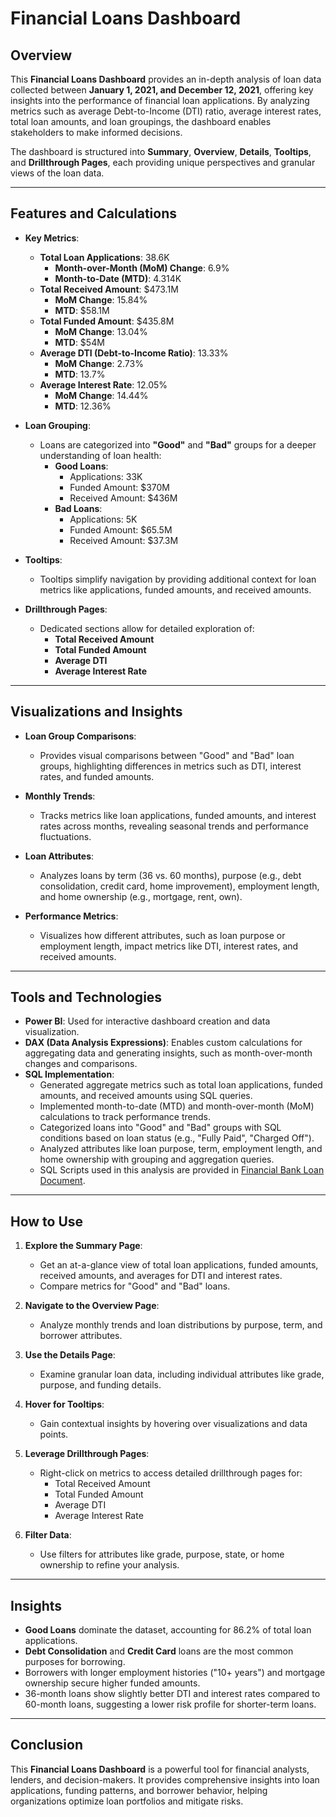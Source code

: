 # Financial Loans Dashboard

## Overview
This **Financial Loans Dashboard** provides an in-depth analysis of loan data collected between **January 1, 2021, and December 12, 2021**, offering key insights into the performance of financial loan applications. By analyzing metrics such as average Debt-to-Income (DTI) ratio, average interest rates, total loan amounts, and loan groupings, the dashboard enables stakeholders to make informed decisions.

The dashboard is structured into **Summary**, **Overview**, **Details**, **Tooltips**, and **Drillthrough Pages**, each providing unique perspectives and granular views of the loan data.

---

## Features and Calculations
- **Key Metrics**:
  - **Total Loan Applications**: 38.6K  
    - **Month-over-Month (MoM) Change**: 6.9%  
    - **Month-to-Date (MTD)**: 4.314K  
  - **Total Received Amount**: $473.1M  
    - **MoM Change**: 15.84%  
    - **MTD**: $58.1M  
  - **Total Funded Amount**: $435.8M  
    - **MoM Change**: 13.04%  
    - **MTD**: $54M  
  - **Average DTI (Debt-to-Income Ratio)**: 13.33%  
    - **MoM Change**: 2.73%  
    - **MTD**: 13.7%  
  - **Average Interest Rate**: 12.05%  
    - **MoM Change**: 14.44%  
    - **MTD**: 12.36%  

- **Loan Grouping**:
  - Loans are categorized into **"Good"** and **"Bad"** groups for a deeper understanding of loan health:  
    - **Good Loans**:  
      - Applications: 33K  
      - Funded Amount: $370M  
      - Received Amount: $436M  
    - **Bad Loans**:  
      - Applications: 5K  
      - Funded Amount: $65.5M  
      - Received Amount: $37.3M  

- **Tooltips**:  
  - Tooltips simplify navigation by providing additional context for loan metrics like applications, funded amounts, and received amounts.  

- **Drillthrough Pages**:  
  - Dedicated sections allow for detailed exploration of:  
    - **Total Received Amount**  
    - **Total Funded Amount**  
    - **Average DTI**  
    - **Average Interest Rate**

---

## Visualizations and Insights
- **Loan Group Comparisons**:
  - Provides visual comparisons between "Good" and "Bad" loan groups, highlighting differences in metrics such as DTI, interest rates, and funded amounts.

- **Monthly Trends**:
  - Tracks metrics like loan applications, funded amounts, and interest rates across months, revealing seasonal trends and performance fluctuations.

- **Loan Attributes**:
  - Analyzes loans by term (36 vs. 60 months), purpose (e.g., debt consolidation, credit card, home improvement), employment length, and home ownership (e.g., mortgage, rent, own).

- **Performance Metrics**:
  - Visualizes how different attributes, such as loan purpose or employment length, impact metrics like DTI, interest rates, and received amounts.

---

## Tools and Technologies
- **Power BI**: Used for interactive dashboard creation and data visualization.
- **DAX (Data Analysis Expressions)**: Enables custom calculations for aggregating data and generating insights, such as month-over-month changes and comparisons.
- **SQL Implementation**:
  - Generated aggregate metrics such as total loan applications, funded amounts, and received amounts using SQL queries.
  - Implemented month-to-date (MTD) and month-over-month (MoM) calculations to track performance trends.
  - Categorized loans into "Good" and "Bad" groups with SQL conditions based on loan status (e.g., "Fully Paid", "Charged Off").
  - Analyzed attributes like loan purpose, term, employment length, and home ownership with grouping and aggregation queries.
  - SQL Scripts used in this analysis are provided in [Financial Bank Loan Document](https://github.com/alaaalzakla/dashboards/tree/Bank-Loan/SQL-Queries/FINANCIAL-BANK-LOAN.docx).

---

## How to Use
1. **Explore the Summary Page**:
   - Get an at-a-glance view of total loan applications, funded amounts, received amounts, and averages for DTI and interest rates.
   - Compare metrics for "Good" and "Bad" loans.

2. **Navigate to the Overview Page**:
   - Analyze monthly trends and loan distributions by purpose, term, and borrower attributes.

3. **Use the Details Page**:
   - Examine granular loan data, including individual attributes like grade, purpose, and funding details.

4. **Hover for Tooltips**:
   - Gain contextual insights by hovering over visualizations and data points.

5. **Leverage Drillthrough Pages**:
   - Right-click on metrics to access detailed drillthrough pages for:  
     - Total Received Amount  
     - Total Funded Amount  
     - Average DTI  
     - Average Interest Rate  

6. **Filter Data**:
   - Use filters for attributes like grade, purpose, state, or home ownership to refine your analysis.

---

## Insights
- **Good Loans** dominate the dataset, accounting for 86.2% of total loan applications.
- **Debt Consolidation** and **Credit Card** loans are the most common purposes for borrowing.
- Borrowers with longer employment histories ("10+ years") and mortgage ownership secure higher funded amounts.
- 36-month loans show slightly better DTI and interest rates compared to 60-month loans, suggesting a lower risk profile for shorter-term loans.

---

## Conclusion
This **Financial Loans Dashboard** is a powerful tool for financial analysts, lenders, and decision-makers. It provides comprehensive insights into loan applications, funding patterns, and borrower behavior, helping organizations optimize loan portfolios and mitigate risks.

